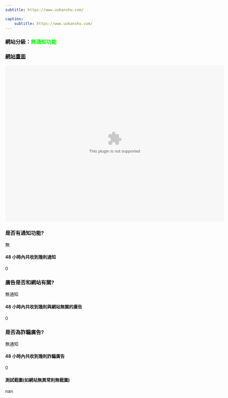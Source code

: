 ```yaml
---
subtitle: https://www.uukanshu.com/

caption:
	subtitle: https://www.uukanshu.com/
---
```


<h3>網站分級：<font color="#00FF00">無通知功能</font></h3>

### [網站畫面](https://www.uukanshu.com/)
<embed src="https://web.archive.org/web/https://www.uukanshu.com/" style="width:700px; height: 500px;">

### 是否有通知功能?
無

#### 48 小時內共收到幾則通知
0

### 廣告是否和網站有關?
無通知

#### 48 小時內共收到幾則與網站無關的廣告
0

### 是否為詐騙廣告?
無通知

#### 48 小時內共收到幾則詐騙廣告
0

#### 測試截圖(如網站無異常則無截圖)
nan

